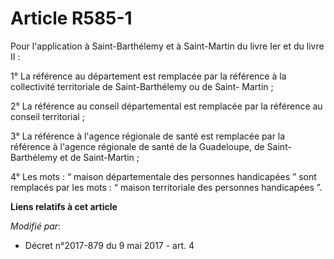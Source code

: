 # Article R585-1

Pour l'application à Saint-Barthélemy et à Saint-Martin du livre Ier et du livre II :

1° La référence au département est remplacée par la référence à la collectivité territoriale de Saint-Barthélemy ou de Saint-
Martin ;

2° La référence au conseil départemental est remplacée par la référence au conseil territorial ;

3° La référence à l'agence régionale de santé est remplacée par la référence à l'agence régionale de santé de la Guadeloupe,
de Saint-Barthélemy et de Saint-Martin ;

4° Les mots : “ maison départementale des personnes handicapées ” sont remplacés par les mots : “ maison territoriale des
personnes handicapées ”.

**Liens relatifs à cet article**

_Modifié par_:

  - Décret n°2017-879 du 9 mai 2017 - art. 4
